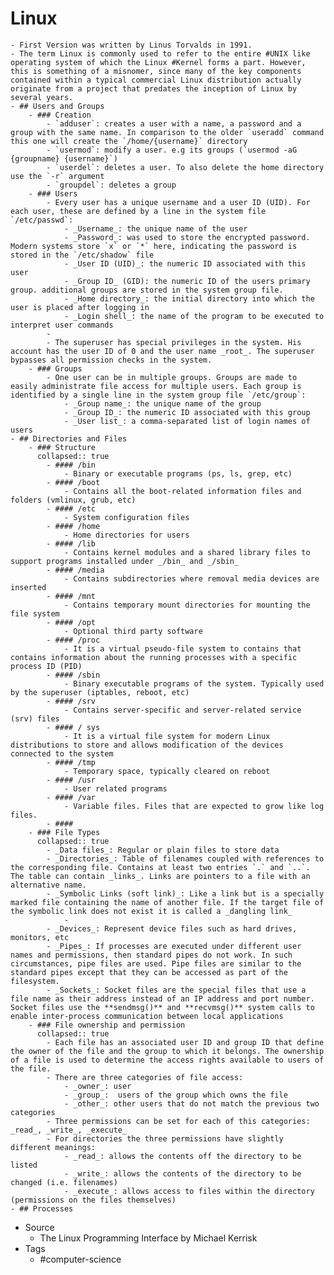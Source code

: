 # Linux
	- First Version was written by Linus Torvalds in 1991.
	- The term Linux is commonly used to refer to the entire #UNIX like operating system of which the Linux #Kernel forms a part. However, this is something of a misnomer, since many of the key components contained within a typical commercial Linux distribution actually originate from a project that predates the inception of Linux by several years.
	- ## Users and Groups
		- ### Creation
			- `adduser`: creates a user with a name, a password and a group with the same name. In comparison to the older `useradd` command this one will create the `/home/{username}` directory
			- `usermod`: modify a user. e.g its groups (`usermod -aG {groupname} {username}`)
			- `userdel`: deletes a user. To also delete the home directory use the `-r` argument
			- `groupdel`: deletes a group
		- ### Users
			- Every user has a unique username and a user ID (UID). For each user, these are defined by a line in the system file `/etc/passwd`:
				- _Username_: the unique name of the user
				- _Password_: was used to store the encrypted password. Modern systems store `x` or `*` here, indicating the password is stored in the `/etc/shadow` file
				- _User ID (UID)_: the numeric ID associated with this user
				- _Group ID_ (GID): the numeric ID of the users primary group. additional groups are stored in the system group file.
				- _Home directory_: the initial directory into which the user is placed after logging in
				- _Login shell_: the name of the program to be executed to interpret user commands
			-
			- The superuser has special privileges in the system. His account has the user ID of 0 and the user name _root_. The superuser bypasses all permission checks in the system.
		- ### Groups
			- One user can be in multiple groups. Groups are made to easily administrate file access for multiple users. Each group is identified by a single line in the system group file `/etc/group`:
				- _Group name_: the unique name of the group
				- _Group ID_: the numeric ID associated with this group
				- _User list_: a comma-separated list of login names of users
	- ## Directories and Files
		- ### Structure
		  collapsed:: true
			- #### /bin
				- Binary or executable programs (ps, ls, grep, etc)
			- #### /boot
				- Contains all the boot-related information files and folders (vmlinux, grub, etc)
			- #### /etc
				- System configuration files
			- #### /home
				- Home directories for users
			- #### /lib
				- Contains kernel modules and a shared library files to support programs installed under _/bin_ and _/sbin_
			- #### /media
				- Contains subdirectories where removal media devices are inserted
			- #### /mnt
				- Contains temporary mount directories for mounting the file system
			- #### /opt
				- Optional third party software
			- #### /proc
				- It is a virtual pseudo-file system to contains that contains information about the running processes with a specific process ID (PID)
			- #### /sbin
				- Binary executable programs of the system. Typically used by the superuser (iptables, reboot, etc)
			- #### /srv
				- Contains server-specific and server-related service (srv) files
			- #### / sys
				- It is a virtual file system for modern Linux distributions to store and allows modification of the devices connected to the system
			- #### /tmp
				- Temporary space, typically cleared on reboot
			- #### /usr
				- User related programs
			- #### /var
				- Variable files. Files that are expected to grow like log files.
			- ####
		- ### File Types
		  collapsed:: true
			- _Data files_: Regular or plain files to store data
			- _Directories_: Table of filenames coupled with references to the corresponding file. Contains at least two entries `.` and `..`. The table can contain _links_. Links are pointers to a file with an alternative name.
			- _Symbolic Links (soft link)_: Like a link but is a specially marked file containing the name of another file. If the target file of the symbolic link does not exist it is called a _dangling link_
				-
			- _Devices_: Represent device files such as hard drives, monitors, etc
			- _Pipes_: If processes are executed under different user names and permissions, then standard pipes do not work. In such circumstances, pipe files are used. Pipe files are similar to the standard pipes except that they can be accessed as part of the filesystem.
			- _Sockets_: Socket files are the special files that use a file name as their address instead of an IP address and port number. Socket files use the **sendmsg()** and **recvmsg()** system calls to enable inter-process communication between local applications
		- ### File ownership and permission
		  collapsed:: true
			- Each file has an associated user ID and group ID that define the owner of the file and the group to which it belongs. The ownership of a file is used to determine the access rights available to users of the file.
			- There are three categories of file access:
				- _owner_: user
				- _group_:  users of the group which owns the file
				- _other_: other users that do not match the previous two categories
			- Three permissions can be set for each of this categories: _read_, _write_, _execute_
			- For directories the three permissions have slightly different meanings:
				- _read_: allows the contents off the directory to be listed
				- _write_: allows the contents of the directory to be changed (i.e. filenames)
				- _execute_: allows access to files within the directory (permissions on the files themselves)
	- ## Processes
- Source
	- The Linux Programming Interface by Michael Kerrisk
- Tags
	- #computer-science